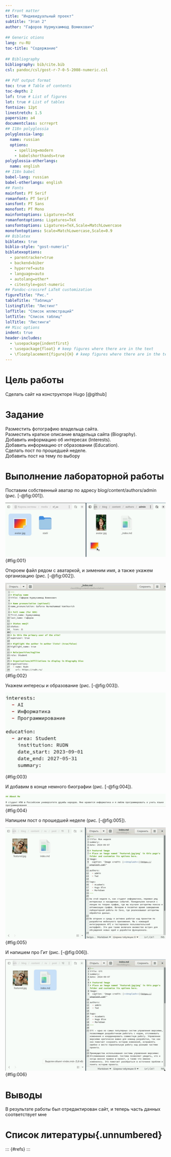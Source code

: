 ```yaml
---
## Front matter
title: "Индивидуальный проект"
subtitle: "Этап 2"
author: "Гафоров Нурмухаммад Вомикович"

## Generic otions
lang: ru-RU
toc-title: "Содержание"

## Bibliography
bibliography: bib/cite.bib
csl: pandoc/csl/gost-r-7-0-5-2008-numeric.csl

## Pdf output format
toc: true # Table of contents
toc-depth: 2
lof: true # List of figures
lot: true # List of tables
fontsize: 12pt
linestretch: 1.5
papersize: a4
documentclass: scrreprt
## I18n polyglossia
polyglossia-lang:
  name: russian
  options:
	- spelling=modern
	- babelshorthands=true
polyglossia-otherlangs:
  name: english
## I18n babel
babel-lang: russian
babel-otherlangs: english
## Fonts
mainfont: PT Serif
romanfont: PT Serif
sansfont: PT Sans
monofont: PT Mono
mainfontoptions: Ligatures=TeX
romanfontoptions: Ligatures=TeX
sansfontoptions: Ligatures=TeX,Scale=MatchLowercase
monofontoptions: Scale=MatchLowercase,Scale=0.9
## Biblatex
biblatex: true
biblio-style: "gost-numeric"
biblatexoptions:
  - parentracker=true
  - backend=biber
  - hyperref=auto
  - language=auto
  - autolang=other*
  - citestyle=gost-numeric
## Pandoc-crossref LaTeX customization
figureTitle: "Рис."
tableTitle: "Таблица"
listingTitle: "Листинг"
lofTitle: "Список иллюстраций"
lotTitle: "Список таблиц"
lolTitle: "Листинги"
## Misc options
indent: true
header-includes:
  - \usepackage{indentfirst}
  - \usepackage{float} # keep figures where there are in the text
  - \floatplacement{figure}{H} # keep figures where there are in the text
---
```


# Цель работы

Сделать сайт на конструкторе Hugo [@github]

# Задание

Разместить фотографию владельца сайта.  
Разместить краткое описание владельца сайта (Biography).  
Добавить информацию об интересах (Interests).  
Добавить информацию от образовании (Education).  
Сделать пост по прошедшей неделе.  
Добавить пост на тему по выбору  

# Выполнение лабораторной работы

Поставим собственный аватар по адресу blog/content/authors/admin (рис. [-@fig:001]).

![Установка собственного аватара](image/1.jpg){#fig:001}

Откроем файл рядом с аватаркой, и зименим имя, а также укажем организацию (рис. [-@fig:002]).

![Редактирование файла _index.md](image/2.jpg){#fig:002}

Укажем интересы и образование (рис. [-@fig:003]).

![Указание интересов и образования](image/3.jpg){#fig:003}

И добавим в конце немного биографии (рис. [-@fig:004]).

![Биография](image/4.jpg){#fig:004}

Напишем пост о прошедшей неделе (рис. [-@fig:005]).

![Пост о моей неделе](image/5.jpg){#fig:005}

И напишем про Гит (рис. [-@fig:006]).

![Пост про гит](image/6.jpg){#fig:006}

# Выводы

В результате работы был отредактирован сайт, и теперь часть данных соответствует мне

# Список литературы{.unnumbered}

::: {#refs}
:::
